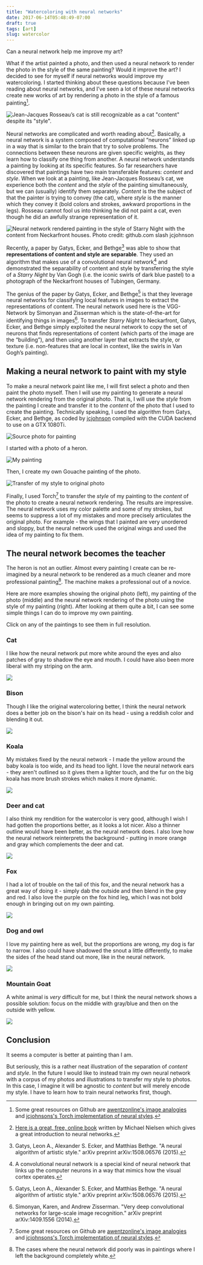 ```yaml
---
title: "Watercoloring with neural networks"
date: 2017-06-14T05:48:49-07:00
draft: true
tags: [art]
slug: watercolor
---
```




Can a neural network help me improve my art?

What if the artist painted a photo, and then used a neural network to render the photo in the style of the same painting? Would it improve the art? I decided to see for myself if neural networks would improve my watercoloring. I started thinking about these questions because I’ve been reading about neural networks, and I’ve seen a lot of these neural networks create new works of art by rendering a photo in the style of a famous painting[^1]. 

![Jean-Jacques Rosseau’s cat is still recognizable as a cat "content" despite its "style".](/img/rosseauscat.jpg)

Neural networks are complicated and worth reading about[^2]. Basically, a neural network is a system composed of computational “neurons” linked up in a way that is similar to the brain that try to solve problems. The connections between these neurons are given specific weights, as they learn how to classify one thing from another. A neural network understands a painting by looking at its specific features. So far researchers have discovered that paintings have two main transferable features: *content* and *style*. When we look at a painting, like Jean-Jacques Rosseau’s cat, we experience both the *content* and the *style* of the painting simultaneously, but we can (usually) identify them separately. *Content* is the the subject of that the painter is trying to convey (the cat), where *style* is the manner which they convey it (bold colors and strokes, awkward proportions in the legs). Rosseau cannot fool us into thinking he did not paint a cat, even though he did an awfully strange representation of it.

![Neural network rendered painting in the style of *Starry Night* with the content from Neckarfront houses. Photo credit: github.com slash jcjohnson](/img/tubingen_starry.png)

Recently, a paper by Gatys, Ecker, and Bethge[^3] was able to show that **representations of content and style are separable**. They used an algorithm that makes use of a convolutional neural network[^4] and demonstrated the separability of content and style by transferring the style of a *Starry Night* by Van Gogh (i.e. the iconic swirls of dark blue pastel) to a photograph of the Neckarfront houses of Tubingen, Germany. 

The genius of the paper by Gatys, Ecker, and Bethge[^3] is that they leverage neural networks for classifying local features in images to extract the representations of content. The neural network used here is the VGG-Network by Simonyan and Zisserman which is the state-of-the-art for identifying things in images[^5]. To transfer *Starry Night* to Neckarfront, Gatys, Ecker, and Bethge simply exploited the neural network to copy the set of neurons that finds representations of content (which parts of the image are the “building”), and then using another layer that extracts the style, or texture (i.e. non-features that are local in context, like the swirls in Van Gogh’s painting).

## Making a neural network to paint with my style

To make a neural network paint like me, I will first select a photo and then paint the photo myself. Then I will use my painting to generate a neural network rendering from the original photo. That is, I will use the *style* from the painting I create and transfer it to the *content* of the photo that I used to create the painting. Technically speaking, I used the algorithm from Gatys, Ecker, and Bethge, as coded by [jcjohnson](https://github.com/awentzonline/image-analogies) compiled with the CUDA backend to use on a GTX 1080Ti.



![Source photo for painting](/img/heron1.jpg)

I started with a photo of a heron.

![My painting](/img/heron2.jpg)

Then, I create my own Gouache painting of the photo.

![Transfer of my style to original photo](/img/heron3.jpg)

Finally, I used Torch[^1] to transfer the *style* of my painting to the *content* of the photo to create a neural network rendering.
The results are impressive. The neural network uses my color palette and some of my strokes, but seems to suppress a lot of my mistakes and more precisely articulates the original photo. For example - the wings that I painted are very unordered and sloppy, but the neural network used the original wings and used the idea of my painting to fix them.

## The neural network becomes the teacher


The heron is not an outlier. Almost every painting I create can be re-imagined by a neural network to be rendered as a much cleaner and more professional painting[^6]. The machine makes a professional out of a novice.

Here are more examples showing the original photo (left), my painting of the photo (middle) and the neural network rendering of the photo using the style of my painting (right). After looking at them quite a bit, I can see some simple things I can do to improve my own painting.

Click on any of the paintings to see them in full resolution.

### Cat

I like how the neural network put more white around the eyes and also patches of gray to shadow the eye and mouth. I could have also been more liberal with my striping on the arm.

[![](/img/cat.jpg)](/img/cat.jpg)

### Bison

Though I like the original watercoloring better, I think the neural network does a better job on the bison's hair on its head - using a reddish color and blending it out.

[![](/img/bison.jpg)](/img/bison.jpg)

### Koala

My mistakes fixed by the neural network - I made the yellow around the baby koala is too wide, and its head too light. I love the neural network ears - they aren't outlined so it gives them a lighter touch, and the fur on the big koala has more brush strokes which makes it more dynamic.

[![](/img/koala.jpg)](/img/koala.jpg)

### Deer and cat

I also think my rendition for the watercolor is very good, although I wish I had gotten the proportions better, as it looks a lot nicer. Also a thinner outline would have been better, as the neural network does. I also love how the neural network reinterprets the background - putting in more orange and gray which complements the deer and cat.

[![](/img/deer.jpg)](/img/deer.jpg)

### Fox

I had a lot of trouble on the tail of this fox, and the neural network has a great way of doing it - simply dab the outside and then blend in the grey and red. I also love the purple on the fox hind leg, which I was not bold enough in bringing out on my own painting.


[![](/img/fox.jpg)](/img/fox.jpg)

### Dog and owl

I love my painting here as well, but the proportions are wrong, my dog is far to narrow. I also could have shadowed the snout a little differently, to make the sides of the head stand out more, like in the neural network.


[![](/img/dogandowl.jpg)](/img/dogandowl.jpg)

### Mountain Goat

A white animal is *very* difficult for me, but I think the neural network shows a possible solution: focus on the middle with gray/blue and then on the outside with yellow.

[![](/img/mtngoat.jpg)](/img/mtngoat.jpg)

## Conclusion

It seems a computer is better at painting than I am.

But seriously, this is a rather neat illustration of the separation of *content* and *style*. In the future I would like to instead train my own neural network with a corpus of my photos and illustrations to transfer my style to photos. In this case, I imagine it will be agnostic to *content* but will merely encode my style. I have to learn how to train neural networks first, though.

[^1]: Some great resources on Github are [awentzonline's image analogies](https://github.com/awentzonline/image-analogies) and [jcjohnsons's Torch implementation of neural styles](https://github.com/jcjohnson/neural-style).

[^2]: [Here is a great, free, online book](https://neuralnetworksanddeeplearning.com/) written by Michael Nielsen which gives a great introduction to neural networks.

[^3]: Gatys, Leon A., Alexander S. Ecker, and Matthias Bethge. "A neural algorithm of artistic style." arXiv preprint arXiv:1508.06576 (2015).

[^4]: A convolutional neural network is a special kind of neural network that links up the computer neurons in a way that mimics how the visual cortex operates.

[^5]: Simonyan, Karen, and Andrew Zisserman. "Very deep convolutional networks for large-scale image recognition." arXiv preprint arXiv:1409.1556 (2014).

[^6]: The cases where the neural network did poorly was in paintings where I left the background completely white.

